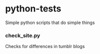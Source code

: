 # python-tests

Simple python scripts that do simple things

### check_site.py

Checks for differences in tumblr blogs
